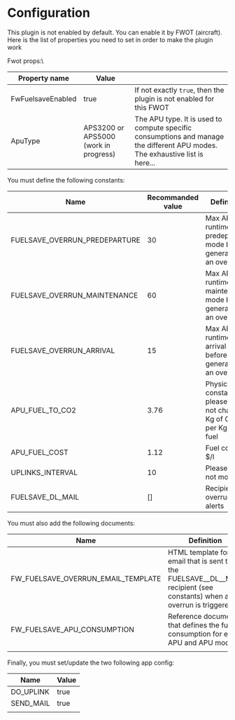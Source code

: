 # Configuration

This plugin is not enabled by default. You can enable it by FWOT (aircraft). Here is the list of properties you need to set in order to make the plugin work

Fwot props:\


| Property name     | Value                                 |                                                                                                                              |
| ----------------- | ------------------------------------- | ---------------------------------------------------------------------------------------------------------------------------- |
| FwFuelsaveEnabled | true                                  | If not exactly `true`, then the plugin is not enabled for this FWOT                                                          |
| ApuType           | APS3200 or APS5000 (work in progress) | The APU type. It is used to compute specific consumptions and manage the different APU modes. The exhaustive list is here... |

You must define the following constants:

| Name                            | Recommanded value | Definition                                                        |
| ------------------------------- | ----------------- | ----------------------------------------------------------------- |
| FUELSAVE\_OVERRUN\_PREDEPARTURE | 30                | Max APU runtime in predeparture mode before generating an overrun |
| FUELSAVE\_OVERRUN\_MAINTENANCE  | 60                | Max APU runtime in maintenance mode before generating an overrun  |
| FUELSAVE\_OVERRUN\_ARRIVAL      | 15                | Max APU runtime in arrival mode before generating an overrun      |
| APU\_FUEL\_TO\_CO2              | 3.76              | Physic constant, please do not change : Kg of CO2 per Kg of fuel  |
| APU\_FUEL\_COST                 | 1.12              | Fuel cost, in $/l                                                 |
| UPLINKS\_INTERVAL               | 10                | Please do not modify                                              |
| FUELSAVE\_DL\_MAIL              | \[]               | Recipients of overrun alerts                                      |

You must also add the following documents:

| Name                                   | Definition                                                                                                                  |   |
| -------------------------------------- | --------------------------------------------------------------------------------------------------------------------------- | - |
| FW\_FUELSAVE\_OVERRUN\_EMAIL\_TEMPLATE | HTML template for the email that is sent to the FUELSAVE\__DL\__MAIL recipient (see constants) when an overrun is triggered |   |
| FW\_FUELSAVE\_APU\_CONSUMPTION         | Reference document that defines the fuel consumption for each APU and APU mode                                              |   |
|                                        |                                                                                                                             |   |

Finally, you must set/update the two following app config:

| Name       | Value |
| ---------- | ----- |
| DO\_UPLINK | true  |
| SEND\_MAIL | true  |
|            |       |
